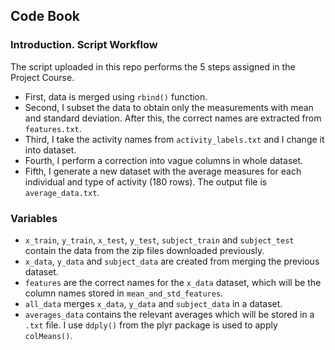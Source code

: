 ## Code Book
### Introduction. Script Workflow
The script uploaded in this repo performs the 5 steps assigned in the Project Course.
* First, data is merged using `rbind()` function.
* Second, I subset the data to obtain only the measurements with mean and standard deviation. After this, the correct names are extracted from `features.txt`.
* Third, I take the activity names from `activity_labels.txt` and I change it into dataset.
* Fourth, I perform a correction into vague columns in whole dataset.
* Fifth, I generate a new dataset with the average measures for each individual and type of activity (180 rows). The output file is `average_data.txt`.

### Variables
* `x_train`, `y_train`, `x_test`, `y_test`, `subject_train` and `subject_test` contain the data from the zip files downloaded previously.
* `x_data`, `y_data` and `subject_data` are created from merging the previous dataset.
* `features` are the correct names for the `x_data` dataset, which will be the column names stored in `mean_and_std_features`. 
* `all_data` merges `x_data`, `y_data` and `subject_data` in a dataset.
* `averages_data` contains the relevant averages which will be stored in a `.txt` file. I use `ddply()` from the plyr package is used to apply `colMeans()`.